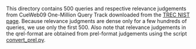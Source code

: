 This directory contains 500 queries and respective relevance judgements from CueWeb09 One-Million Query Track downloaded from the [TREC NIST page](http://trec.nist.gov/data/million.query09.html).
Because relevance judgments are dense only for a few hundreds of queries, we use only the first 500. Also note that relevance judgements in the qrel-format are obtained from prel-format judgements using the script [convert_prel.py](../scripts/convert_prel.py).
